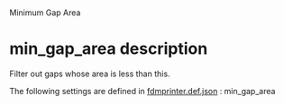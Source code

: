 
# 
Minimum Gap Area


# min_gap_area description
Filter out gaps whose area is less than this.

The following settings are defined in [fdmprinter.def.json](https://github.com/smartavionics/Cura/blob/mb-master/resources/definitions/fdmprinter.def.json) : min_gap_area